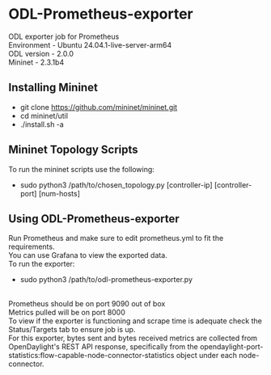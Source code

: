 # ODL-Prometheus-exporter
ODL exporter job for Prometheus <br> 
Environment - Ubuntu 24.04.1-live-server-arm64 <br>
ODL version - 2.0.0 <br>
Mininet - 2.3.1b4 <br> 

## Installing Mininet 
- git clone https://github.com/mininet/mininet.git
- cd  mininet/util
- ./install.sh -a

## Mininet Topology Scripts 
To run the mininet scripts use the following:
- sudo python3 /path/to/chosen_topology.py [controller-ip] [controller-port] [num-hosts]

## Using ODL-Prometheus-exporter 
Run Prometheus and make sure to edit prometheus.yml to fit the requirements. <br>
You can use Grafana to view the exported data. <br>
To run the exporter: 
- sudo python3 /path/to/odl-prometheus-exporter.py <br>
<br>
Prometheus should be on port 9090 out of box <br>
Metrics pulled will be on port 8000 <br>
To view if the exporter is functioning and scrape time is adequate check the Status/Targets tab to ensure job is up. <br> 
For this exporter, bytes sent and bytes received metrics are collected from OpenDaylight's REST API response, specifically from the opendaylight-port-statistics:flow-capable-node-connector-statistics object under each node-connector. <br>


